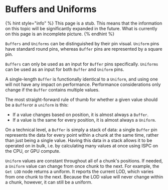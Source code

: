 # Buffers and Uniforms

{% hint style="info" %}
This page is a stub. This means that the information on this topic will be significantly expanded in the future. What is currently on this page is an incomplete picture.
{% endhint %}

`Buffers` and `Uniforms` can be distinguished by their pin visual. `Uniform` pins have standard round pins, whereas `Buffer` pins are represented by a square pin.

`Buffers` can only be used as an input for `Buffer` pins specifically. `Uniforms` can be used as an input for both `Buffer` and `Uniform` pins.&#x20;

A single-length `Buffer` is functionally identical to a `Uniform`, and using one will not have any impact on performance. Performance considerations only change if the `Buffer` contains multiple values.

The most straight-forward rule of thumb for whether a given value should be a `Buffer`or a `uniform` is this:

* If a value changes based on position, it is almost always a `Buffer`.&#x20;
* If a value is the same for every position, it is almost always a `Uniform`.&#x20;

On a technical level, a `Buffer` is simply a stack of data: a single `Buffer` pin represents the data for every point within a chunk at the same time, rather than just being a single value. Having this data in a stack allows it to be operated on in bulk, i.e. by calculating many values at once using ISPC on the CPU, or GPU compute.&#x20;

`Uniform` values are constant throughout all of a chunk's positions. If needed, a `Uniform` value can change from once chunk to the next. For example, the `Get LOD` node returns a uniform. It reports the current LOD, which varies from one chunk to the next. Because the LOD value will never change within a chunk, however, it can still be a uniform.
